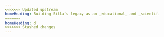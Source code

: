```yaml
---
<<<<<<< Updated upstream
homeHeading: Building Sitka’s legacy as an _educational_ and _scientific_ community.
=======
homeHeading: d
>>>>>>> Stashed changes
---
```



